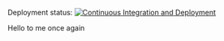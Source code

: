 Deployment status: 
[![Continuous Integration and Deployment](https://github.com/DIWIAtSchool/ci-cd/actions/workflows/ci-cd.yml/badge.svg)](https://github.com/DIWIAtSchool/ci-cd/actions/workflows/ci-cd.yml)

Hello to me once again
